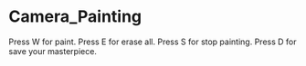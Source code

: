 # Camera_Painting

Press W for paint.
Press E for erase all.
Press S for stop painting.
Press D for save your masterpiece.
